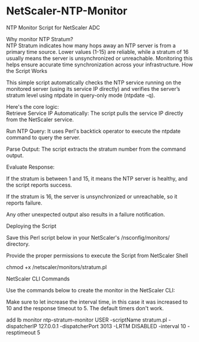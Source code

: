 # NetScaler-NTP-Monitor

NTP Monitor Script for NetScaler ADC

Why monitor NTP Stratum?	
NTP Stratum indicates how many hops away an NTP server is from a primary time source. Lower values (1-15) are reliable, while a stratum of 16 usually means the server is unsynchronized or unreachable. Monitoring this helps ensure accurate time synchronization across your infrastructure.
How the Script Works	

This simple script automatically checks the NTP service running on the monitored server (using its service IP directly) and verifies the server’s stratum level using ntpdate in query-only mode (ntpdate -q).

Here's the core logic:	
Retrieve Service IP Automatically: The script pulls the service IP directly from the NetScaler service.	

Run NTP Query: It uses Perl's backtick operator to execute the ntpdate command to query the server.	

Parse Output: The script extracts the stratum number from the command output.	

Evaluate Response:	

If the stratum is between 1 and 15, it means the NTP server is healthy, and the script reports success.	

If the stratum is 16, the server is unsynchronized or unreachable, so it reports failure.	

Any other unexpected output also results in a failure notification.	

Deploying the Script	

Save this Perl script below  in your NetScaler's /nsconfig/monitors/ directory. 	

Provide the proper permissions to execute the Script from NetScaler Shell	

chmod +x  /netscaler/monitors/stratum.pl	


NetScaler CLI Commands

Use the commands below to create the monitor in the NetScaler CLI:

Make sure to let increase the interval time, in this case it was increased to 10 and the response timeout to 5. The default timers don't work.

add lb monitor ntp-stratum-monitor USER -scriptName stratum.pl -dispatcherIP 127.0.0.1 -dispatcherPort 3013 -LRTM DISABLED -interval 10 -resptimeout 5


